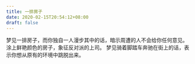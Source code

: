 ```yaml
---
title: 一排房子
date: 2020-02-15T20:54:12+08:00
draft: false
---
```


梦见一排房子，而你独自一人漫步其中的话，暗示周遭的人不会给你任何意见。
涂上鲜艳颜色的房子，象征反对派的上司。
梦见骑着脚踏车奔驰在街上的话，表示你想从原有的环境中跳脱出来。
